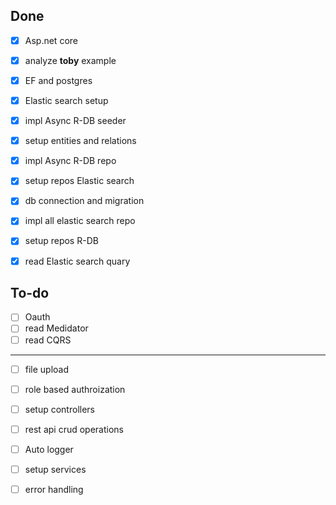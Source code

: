 ## Done 
- [x] Asp.net core
- [x] analyze __toby__ example
- [x] EF and postgres
- [x] Elastic search setup
- [x] impl Async R-DB seeder
- [x] setup entities and relations
- [x] impl Async R-DB repo 
- [x] setup repos Elastic search
- [x] db connection and migration
- [x] impl all elastic search repo
- [x] setup repos R-DB
- [x] read Elastic search quary 


## To-do
- [ ] Oauth 
- [ ] read Medidator
- [ ] read CQRS
---------
- [ ] file upload
- [ ] role based authroization
- [ ] setup controllers
- [ ] rest api crud operations
- [ ] Auto logger
- [ ] setup services 
- [ ] error handling



 
